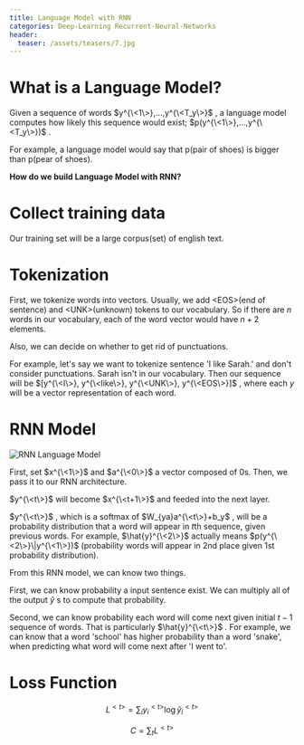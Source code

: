 ```yaml
---
title: Language Model with RNN
categories: Deep-Learning Recurrent-Neural-Networks
header:
  teaser: /assets/teasers/7.jpg
---
```


# What is a Language Model?

Given a sequence of words $y^{\<1\>},...,y^{\<T_y\>}$ , a language model computes how likely this sequence would exist; $p(y^{\<1\>},...,y^{\<T_y\>})$ .

For example, a language model would say that p(pair of shoes) is bigger than p(pear of shoes).

**How do we build Language Model with RNN?**

# Collect training data

Our training set will be a large corpus(set) of english text.

# Tokenization

First, we tokenize words into vectors. Usually, we add \<EOS\>(end of sentence) and \<UNK\>(unknown) tokens to our vocabulary. So if there are $n$ words in our vocabulary, each of the word vector would have $n+2$ elements.

Also, we can decide on whether to get rid of punctuations.

For example, let's say we want to tokenize sentence 'I like Sarah.' and don't consider punctuations. Sarah isn't in our vocabulary. Then our sequence will be $[y^{\<I\>}, y^{\<like\>}, y^{\<UNK\>}, y^{\<EOS\>}]$ , where each $y$ will be a vector representation of each word.

# RNN Model

![RNN Language Model](https://lh3.googleusercontent.com/BICtSJ7n6fF0Fv_rsHfVdgntAIbeeT4j-geZh2EZQsG2WxMgMczpEyu-kS-lB21-l1nUP3ZjAcmGV3A0xDbB8zMYmohUtLXmgsvvE_tjTbcbPz3TF0x3TUX_m5X3wEyFMWJzIkhFYQ=w2400)

First, set $x^{\<1\>}$ and $a^{\<0\>}$ a vector composed of 0s. Then, we pass it to our RNN architecture.

$y^{\<t\>}$ will become $x^{\<t+1\>}$ and feeded into the next layer.

$y^{\<t\>}$ , which is a softmax of $W_{ya}a^{\<t\>}+b_y$ , will be a probability distribution that a word will appear in $t$th sequence, given previous words. For example, $\hat{y}^{\<2\>}$ actually means $p(y^{\<2\>}\|y^{\<1\>})$ (probability words will appear in 2nd place given 1st probability distribution).

From this RNN model, we can know two things.

First, we can know probability a input sentence exist. We can multiply all of the output $\hat{y}$ s to compute that probability.

Second, we can know probability each word will come next given initial $t-1$ sequence of words. That is particularly $\hat{y}^{\<t\>}$ . For example, we can know that a word 'school' has higher probability than a word 'snake', when predicting what word will come next after 'I went to'.

# Loss Function

$$
L^{<t>}=\sum_i y_i^{<t>}\log⁡\hat{y}_i^{<t>}
$$

$$
C = \sum_t L^{<t>}
$$
